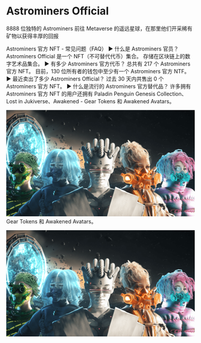 # Astrominers OfficiaI

8888 位独特的 Astrominers 前往 Metaverse 的遥远星球，在那里他们开采稀有矿物以获得丰厚的回报

Astrominers 官方 NFT - 常见问题（FAQ）
▶ 什么是 Astrominers 官员？
Astrominers Official 是一个 NFT（不可替代代币）集合。 存储在区块链上的数字艺术品集合。
▶ 有多少 Astrominers 官方代币？
总共有 217 个 Astrominers 官方 NFT。 目前，130 位所有者的钱包中至少有一个 Astrominers 官方 NTF。
▶ 最近卖出了多少 Astrominers Official？
过去 30 天内共售出 0 个 Astrominers 官方 NFT。
▶ 什么是流行的 Astrominers 官方替代品？
许多拥有 Astrominers 官方 NFT 的用户还拥有 Paladin Penguin Genesis Collection、Lost in Jukiverse、Awakened - Gear Tokens 和 Awakened Avatars。

![unnamed](unnamed.png)
 Gear Tokens 和 Awakened Avatars。

![unnamed](unnamed.png)
